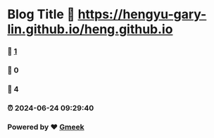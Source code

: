 # Blog Title :link: https://hengyu-gary-lin.github.io/heng.github.io 
### :page_facing_up: [1](https://hengyu-gary-lin.github.io/heng.github.io/tag.html) 
### :speech_balloon: 0 
### :hibiscus: 4 
### :alarm_clock: 2024-06-24 09:29:40 
### Powered by :heart: [Gmeek](https://github.com/Meekdai/Gmeek)
